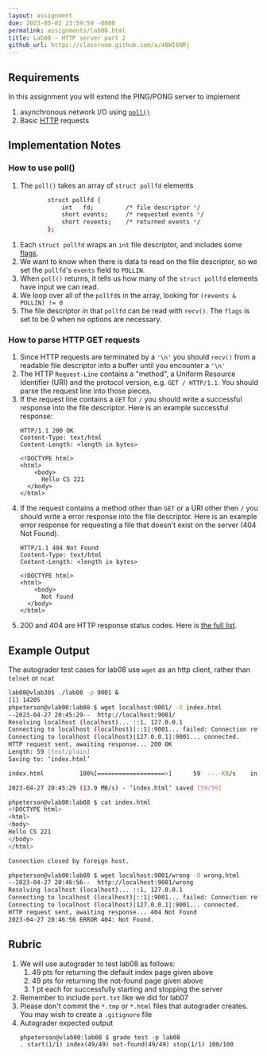 ```yaml
---
layout: assignment
due: 2023-05-02 23:59:59 -0800
permalink: assignments/lab08.html
title: Lab08 - HTTP server part 2
github_url: https://classroom.github.com/a/48WI6NRj
---
```


## Requirements

In this assignment you will extend the PING/PONG server to implement
1. asynchronous network I/O using [`poll()`](https://linux.die.net/man/2/poll)
2. Basic [HTTP](https://datatracker.ietf.org/doc/html/rfc2616) requests

## Implementation Notes

### How to use poll()
1. The `poll()` takes an array of `struct pollfd` elements 
```sh
           struct pollfd {
               int   fd;         /* file descriptor */
               short events;     /* requested events */
               short revents;    /* returned events */
           };
```
1. Each `struct pollfd` wraps an `int` file descriptor, and includes some [flags](https://sites.uclouvain.be/SystInfo/usr/include/bits/poll.h.html).
1. We want to know when there is data to read on the file descriptor, so we set the `pollfd`'s `events` field to `POLLIN`.
1. When `poll()` returns, it tells us how many of the `struct pollfd` elements have input we can read.
1. We loop over all of the `pollfd`s in the array, looking for `(revents & POLLIN) != 0`
1. The file descriptor in that `pollfd` can be read with `recv()`. The `flags` is set to be 0 when no options are necessary.


### How to parse HTTP GET requests
1. Since HTTP requests are terminated by a `'\n'` you should `recv()` from a readable file descriptor into a buffer until you encounter a `'\n'`
1. The HTTP `Request-Line` contains a "method", a Uniform Resource Identifier (URI) and the protocol version, e.g. `GET / HTTP/1.1`. You should parse the request line into those pieces. 
1. If the request line contains a `GET` for `/` you should write a successful response into the file descriptor. Here is an example successful response:
    ```
    HTTP/1.1 200 OK
    Content-Type: text/html
    Content-Length: <length in bytes>

    <!DOCTYPE html>
    <html>
        <body>
          Hello CS 221
      </body>
    </html>
    ```
1. If the request contains a method other than `GET` or a URI other then `/` you should write a error response into the file descriptor. Here is an example error response for requesting a file that doesn't exist on the server (404 Not Found).
    ```
    HTTP/1.1 404 Not Found
    Content-Type: text/html
    Content-Length: <length in bytes>

    <!DOCTYPE html>
    <html>
        <body>
          Not found
      </body>
    </html>
    ```
1. 200 and 404 are HTTP response status codes. Here is [the full list](https://developer.mozilla.org/en-US/docs/Web/HTTP/Status). 

## Example Output

The autograder test cases for lab08 use `wget` as an http client, rather than `telnet` or `ncat`

```sh
lab08@vlab30$ ./lab08 -p 9001 &
[1] 14205
phpeterson@vlab00:lab08 $ wget localhost:9001/ -O index.html
--2023-04-27 20:45:29--  http://localhost:9001/
Resolving localhost (localhost)... ::1, 127.0.0.1
Connecting to localhost (localhost)|::1|:9001... failed: Connection refused.
Connecting to localhost (localhost)|127.0.0.1|:9001... connected.
HTTP request sent, awaiting response... 200 OK
Length: 59 [text/plain]
Saving to: ‘index.html’

index.html          100%[===================>]      59  --.-KB/s    in 0s

2023-04-27 20:45:29 (13.9 MB/s) - ‘index.html’ saved [59/59]

phpeterson@vlab00:lab08 $ cat index.html
<!DOCTYPE html>
<html>
<body>
Hello CS 221
</body>
</html>

Connection closed by foreign host.

phpeterson@vlab00:lab08 $ wget localhost:9001/wrong -O wrong.html
--2023-04-27 20:46:56--  http://localhost:9001/wrong
Resolving localhost (localhost)... ::1, 127.0.0.1
Connecting to localhost (localhost)|::1|:9001... failed: Connection refused.
Connecting to localhost (localhost)|127.0.0.1|:9001... connected.
HTTP request sent, awaiting response... 404 Not Found
2023-04-27 20:46:56 ERROR 404: Not Found.


```

## Rubric

1. We will use autograder to test lab08 as follows:
    1. 49 pts for returning the default index page given above
    1. 49 pts for returning the not-found page given above
    1. 1 pt each for successfully starting and stopping the server
1. Remember to include `port.txt` like we did for lab07
1. Please don't commit the `*.tmp` or `*.html` files that autograder creates. 
You may wish to create a `.gitignore` file
1. Autograder expected output
    ```
    phpeterson@vlab00:lab08 $ grade test -p lab08
    . start(1/1) index(49/49) not-found(49/49) stop(1/1) 100/100
    ```
